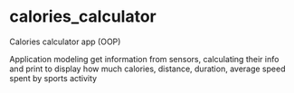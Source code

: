 # calories_calculator
Calories calculator app (OOP)

Application modeling get information from sensors, calculating their info and print to display how much calories, distance, duration, average speed spent
by sports activity
